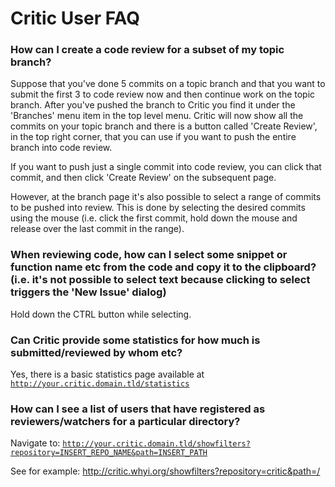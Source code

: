 Critic User FAQ
===============

### How can I create a code review for a subset of my topic branch? ###

Suppose that you've done 5 commits on a topic branch and that you
want to submit the first 3 to code review now and then continue work
on the topic branch.  After you've pushed the branch to Critic you
find it under the 'Branches' menu item in the top level menu.  Critic
will now show all the commits on your topic branch and there is a
button called 'Create Review', in the top right corner, that you
can use if you want to push the entire branch into code review.

If you want to push just a single commit into code review, you can
click that commit, and then click 'Create Review' on the subsequent
page.

However, at the branch page it's also possible to select a range of
commits to be pushed into review.  This is done by selecting
the desired commits using the mouse (i.e. click the first commit, hold
down the mouse and release over the last commit in the range).

### When reviewing code, how can I select some snippet or function name etc from the code and copy it to the clipboard? (i.e. it's not possible to select text because clicking to select triggers the 'New Issue' dialog) ###

Hold down the CTRL button while selecting.

### Can Critic provide some statistics for how much is submitted/reviewed by whom etc? ###

Yes, there is a basic statistics page available at <code>http://your.critic.domain.tld/statistics</code>

### How can I see a list of users that have registered as reviewers/watchers for a particular directory? ###

Navigate to: <code>http://your.critic.domain.tld/showfilters?repository=INSERT_REPO_NAME&path=INSERT_PATH</code>

See for example: http://critic.whyi.org/showfilters?repository=critic&path=/
